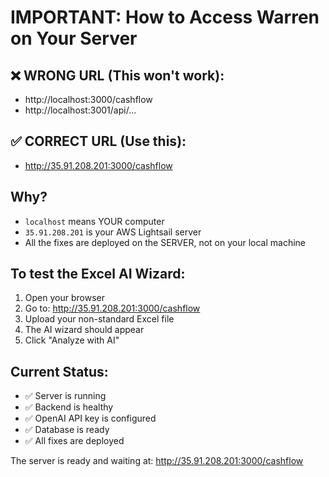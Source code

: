 # IMPORTANT: How to Access Warren on Your Server

## ❌ WRONG URL (This won't work):
- http://localhost:3000/cashflow
- http://localhost:3001/api/...

## ✅ CORRECT URL (Use this):
- http://35.91.208.201:3000/cashflow

## Why?
- `localhost` means YOUR computer
- `35.91.208.201` is your AWS Lightsail server
- All the fixes are deployed on the SERVER, not on your local machine

## To test the Excel AI Wizard:
1. Open your browser
2. Go to: http://35.91.208.201:3000/cashflow
3. Upload your non-standard Excel file
4. The AI wizard should appear
5. Click "Analyze with AI"

## Current Status:
- ✅ Server is running
- ✅ Backend is healthy
- ✅ OpenAI API key is configured
- ✅ Database is ready
- ✅ All fixes are deployed

The server is ready and waiting at: http://35.91.208.201:3000/cashflow